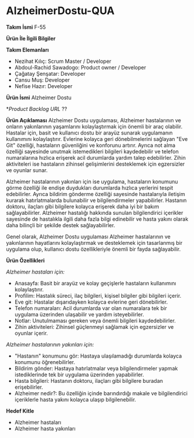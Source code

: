 # AlzheimerDostu-QUA

**Takım İsmi**
F-55

**Ürün İle İlgili Bilgiler**

**Takım Elemanları**
-	Nezihat Kılıç: Scrum Master / Developer 
-	Abdoul-Rachid Sawadogo: Product owner / Developer
-	Çağatay Şenşatar: Developer
-	Cansu Muş: Developer
-	Nefise Hazır: Developer

**Ürün İsmi**
Alzheimer Dostu

**Product Backlog URL*
??

**Ürün Açıklaması**
Alzheimer Dostu uygulaması, Alzheimer hastalarının ve onların yakınlarının yaşamlarını kolaylaştırmak için önemli bir araç olabilir. Hastalar için, basit ve kullanıcı dostu bir arayüz sunarak uygulamanın kullanımını kolaylaştırır. Evlerine kolayca geri dönebilmelerini sağlayan "Eve Git" özelliği, hastaların güvenliğini ve konforunu artırır. Ayrıca not alma özelliği sayesinde unutmak istemedikleri bilgileri kaydedebilir ve telefon numaralarına hızlıca erişerek acil durumlarda yardım talep edebilirler. Zihin aktiviteleri ise hastaların zihinsel gelişimlerini desteklemek için egzersizler ve oyunlar sunar.

Alzheimer hastalarının yakınları için ise uygulama, hastaların konumunu görme özelliği ile endişe duydukları durumlarda hızlıca yerlerini tespit edebilirler. Ayrıca bildirim gönderme özelliği sayesinde hastalarıyla iletişim kurarak hatırlatmalarda bulunabilir ve bilgilendirmeler yapabilirler. Hastanın doktoru, ilaçları gibi bilgilere kolayca erişerek daha iyi bir bakım sağlayabilirler. Alzheimer hastalığı hakkında sunulan bilgilendirici içerikler sayesinde de hastalıkla ilgili daha fazla bilgi edinebilir ve hasta yakını olarak daha bilinçli bir şekilde destek sağlayabilirler.

Genel olarak, Alzheimer Dostu uygulaması Alzheimer hastalarının ve yakınlarının hayatlarını kolaylaştırmak ve desteklemek için tasarlanmış bir uygulama olup, kullanıcı dostu özellikleriyle önemli bir fayda sağlayabilir.

**Ürün Özellikleri**

*Alzheimer hastaları için:*
- Anasayfa: Basit bir arayüz ve kolay geçişlerle hastaların kullanımını kolaylaştırır.
- Profilim: Hastalık süreci, ilaç bilgileri, kişisel bilgiler gibi bilgileri içerir.
- Eve git: Hastalar dışarıdayken kolayca evlerine geri dönebilirler.
- Telefon numaraları: Acil durumlarda var olan numaralara tek bir uygulama üzerinden ulaşabilir ve yardım isteyebilirler.
- Notlar: Unutulmaması gereken veya önemli bilgileri kaydedebilirler.
- Zihin aktiviteleri: Zihinsel güçlenmeyi sağlamak için egzersizler ve oyunlar içerir.

*Alzheimer hastalarının yakınları için:*
- "Hastanın" konumunu gör: Hastaya ulaşılamadığı durumlarda kolayca konumunu öğrenebilirler.
- Bildirim gönder: Hastaya hatırlatmalar veya bilgilendirmeler yapmak istediklerinde tek bir uygulama üzerinden yapabilirler.
- Hasta bilgileri: Hastanın doktoru, ilaçları gibi bilgilere buradan erişebilirler.
-	Alzheimer nedir?: Bu özelliğin içinde barındırdığı makale ve bilgilendirici içeriklerle hasta yakını kolayca ulaşıp bilgilenebilir.

**Hedef Kitle**
-	Alzheimer hastaları
-	Alzheimer hasta yakınları




